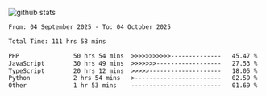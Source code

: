 
![github stats](https://github-readme-stats.vercel.app/api?username=realmahd1&show_icons=true&theme=codeSTACKr&hide_rank=true&count_private=true)

<!--START_SECTION:waka-->

```txt
From: 04 September 2025 - To: 04 October 2025

Total Time: 111 hrs 58 mins

PHP               50 hrs 54 mins  >>>>>>>>>>>--------------   45.47 %
JavaScript        30 hrs 49 mins  >>>>>>>------------------   27.53 %
TypeScript        20 hrs 12 mins  >>>>>--------------------   18.05 %
Python            2 hrs 54 mins   >------------------------   02.59 %
Other             1 hr 53 mins    -------------------------   01.69 %
```

<!--END_SECTION:waka-->

